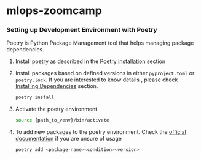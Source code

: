# mlops-zoomcamp

### Setting up Development Environment with Poetry

Poetry is Python Package Management tool that helps managing package dependencies.

1. Install poetry as described in the [Poetry installation](https://python-poetry.org/docs/#installation) section

2. Install packages based on defined versions in either `pyproject.toml` or `poetry.lock`. If you are interested to know details , please check [Installing Dependencies](https://python-poetry.org/docs/basic-usage/#installing-dependencies) section.
    ```bash 
    poetry install
    ```

3. Activate the poetry environment 
    ```bash 
    source {path_to_venv}/bin/activate
    ```

4. To add new packages to the poetry environment. Check the [official documentation](https://python-poetry.org/docs/cli/#add) if you are unsure of usage
    ```bash
    poetry add <package-name><condition><version>
    ```